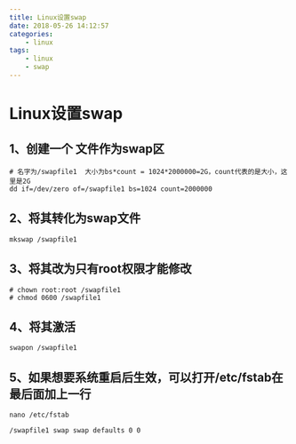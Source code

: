 ```yaml
---
title: Linux设置swap
date: 2018-05-26 14:12:57
categories:
    - linux
tags:
    - linux
    - swap
---
```


# Linux设置swap

## 1、创建一个 文件作为swap区

```shell
# 名字为/swapfile1  大小为bs*count = 1024*2000000=2G，count代表的是大小，这里是2G
dd if=/dev/zero of=/swapfile1 bs=1024 count=2000000

```

## 2、将其转化为swap文件

```shell
mkswap /swapfile1
```

## 3、将其改为只有root权限才能修改

```shell
# chown root:root /swapfile1
# chmod 0600 /swapfile1
```

## 4、将其激活

```shell
swapon /swapfile1
```

## 5、如果想要系统重启后生效，可以打开/etc/fstab在最后面加上一行

```shell
nano /etc/fstab

/swapfile1 swap swap defaults 0 0
```

